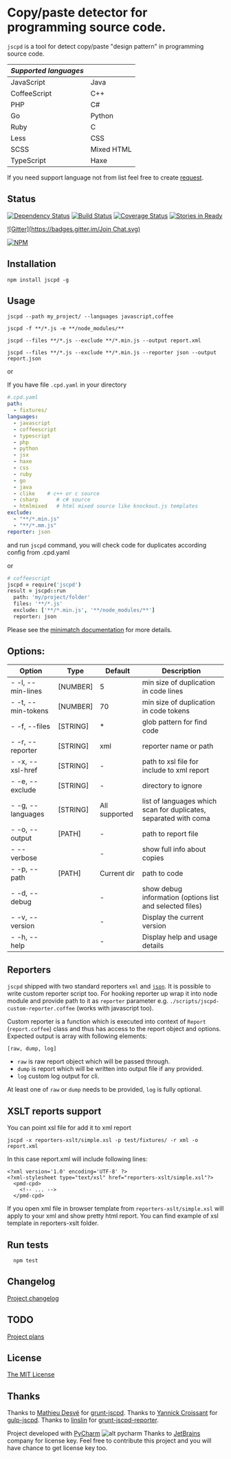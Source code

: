 
Copy/paste detector for programming source code.
============================================

`jscpd` is a tool for detect copy/paste "design pattern" in programming source code.

| _Supported languages_ |              |
|-----------------------|--------------|
| JavaScript            | Java         |
| CoffeeScript          | C++          |
| PHP                   | C#           |
| Go                    | Python       |
| Ruby                  | C            |
| Less                  | CSS          |
| SCSS                  | Mixed HTML   |
| TypeScript            | Haxe         |


If you need support language not from list feel free to create [request](https://github.com/kucherenko/jscpd/issues/new).

Status
------
[![Dependency Status](https://gemnasium.com/kucherenko/jscpd.png)](https://gemnasium.com/kucherenko/jscpd)
[![Build Status](https://travis-ci.org/kucherenko/jscpd.png?branch=master)](https://travis-ci.org/kucherenko/jscpd)
[![Coverage Status](https://coveralls.io/repos/kucherenko/jscpd/badge.png?branch=master)](https://coveralls.io/r/kucherenko/jscpd?branch=master)
[![Stories in Ready](https://badge.waffle.io/kucherenko/jscpd.png?label=ready)](https://waffle.io/kucherenko/jscpd)

[![Gitter](https://badges.gitter.im/Join Chat.svg)](https://gitter.im/kucherenko/jscpd?utm_source=badge&utm_medium=badge&utm_campaign=pr-badge&utm_content=badge)

[![NPM](https://nodei.co/npm/jscpd.png)](https://nodei.co/npm/jscpd/)

Installation
------------

    npm install jscpd -g

Usage
-----

    jscpd --path my_project/ --languages javascript,coffee

    jscpd -f **/*.js -e **/node_modules/**

    jscpd --files **/*.js --exclude **/*.min.js --output report.xml

    jscpd --files **/*.js --exclude **/*.min.js --reporter json --output report.json

or

If you have file `.cpd.yaml` in your directory
```yaml
#.cpd.yaml
path:
  - fixtures/
languages:
  - javascript
  - coffeescript
  - typescript
  - php
  - python
  - jsx
  - haxe
  - css
  - ruby
  - go
  - java
  - clike    # c++ or c source
  - csharp      # c# source
  - htmlmixed   # html mixed source like knockout.js templates
exclude:
  - "**/*.min.js"
  - "**/*.mm.js"
reporter: json
```
and run `jscpd` command, you will check code for duplicates according config from .cpd.yaml

or

```coffeescript
# coffeescript
jscpd = require('jscpd')
result = jscpd::run
  path: 'my/project/folder'
  files: '**/*.js'
  exclude: ['**/*.min.js', '**/node_modules/**']
  reporter: json
```

Please see the [minimatch documentation](https://github.com/isaacs/minimatch) for more details.


Options:
--------

 Option             | Type      | Default       | Description
--------------------|-----------|---------------|-------------------------------------------------------------
 - -l, --min-lines  | [NUMBER]  | 5             | min size of duplication in code lines
 - -t, --min-tokens | [NUMBER]  | 70            | min size of duplication in code tokens
 - -f, --files      | [STRING]  | *             | glob pattern for find code
 - -r, --reporter   | [STRING]  | xml           | reporter name or path
 - -x, --xsl-href   | [STRING]  | -             | path to xsl file for include to xml report
 - -e, --exclude    | [STRING]  | -             | directory to ignore
 - -g, --languages  | [STRING]  | All supported | list of languages which scan for duplicates, separated with coma
 - -o, --output     | [PATH]    | -             | path to report file
 -     --verbose    |           | -             | show full info about copies
 - -p, --path       | [PATH]    | Current dir   | path to code
 - -d, --debug      |           | -             | show debug information (options list and selected files)
 - -v, --version    |           | -             | Display the current version
 - -h, --help       |           | -             | Display help and usage details

Reporters
---------

`jscpd` shipped with two standard reporters `xml` and [`json`](test/reporters/json-report.schema.json). It is possible to write custom reporter script too. For hooking reporter up wrap it into node module and provide path to it as `reporter` parameter e.g. `./scripts/jscpd-custom-reporter.coffee` (works with javascript too).

Custom reporter is a function which is executed into context of `Report` (`report.coffee`) class and thus has access to the report object and options. Expected output is array with following elements:

`[raw, dump, log]`

- `raw` is raw report object which will be passed through.
- `dump` is report which will be written into output file if any provided.
- `log` custom log output for cli.

At least one of `raw` or `dump` needs to be provided, `log` is fully optional.


XSLT reports support
--------------------

You can point xsl file for add it to xml report

```
jscpd -x reporters-xslt/simple.xsl -p test/fixtures/ -r xml -o report.xml
```

In this case report.xml will include following lines:

```
<?xml version='1.0' encoding='UTF-8' ?>
<?xml-stylesheet type="text/xsl" href="reporters-xslt/simple.xsl"?>
  <pmd-cpd>
    <!-- ... -->
  </pmd-cpd>
```
If you open xml file in browser template from `reporters-xslt/simple.xsl` will apply to your xml and show pretty html report.
You can find example of xsl template in reporters-xslt folder.

Run tests
---------

```
  npm test
```

Changelog
---------

[Project changelog](https://github.com/kucherenko/jscpd/blob/master/changelog.md)

TODO
---------

[Project plans](https://github.com/kucherenko/jscpd/blob/master/todo.md)

License
-------

[The MIT License](https://github.com/kucherenko/jscpd/blob/master/LICENSE)

Thanks
------

Thanks to [Mathieu Desvé](https://github.com/mazerte) for [grunt-jscpd](https://github.com/mazerte/grunt-jscpd).
Thanks to [Yannick Croissant](https://yannick.cr/) for [gulp-jscpd](https://github.com/yannickcr/gulp-jscpd).
Thanks to [linslin](https://github.com/linslin) for [grunt-jscpd-reporter](https://github.com/linslin/grunt-jscpd-reporter).

Project developed with [PyCharm](http://www.jetbrains.com/pycharm/)
![alt pycharm](http://www.jetbrains.com/img/logos/pycharm_logo.gif)
Thanks to [JetBrains](http://www.jetbrains.com/) company for license key.
Feel free to contribute this project and you will have chance to get license key too.
